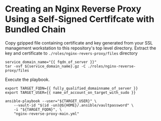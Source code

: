 # Creating an Nginx Reverse Proxy Using a Self-Signed Certfifcate with Bundled Chain

Copy gzipped file containing certificate and key generated from your SSL management workstation to this repository's top level directory.
Extract the key and certificate to `./roles/nginx-revers-proxy/files` directory

```
service_domain_name="{{ fqdn_of_server }}"
tar -xvf ${service_domain_name}.gz -C ./roles/nginx-reverse-proxy/files
```

Execute the playbook.

```
export TARGET_FQDN={{ fully_qualified_domainname_of_server }}
export TARGET_USER={{ name_of_account_on_target_with_sudo }}

ansible-playbook --user="${TARGET_USER}" \
    --vault-id "$(id -un)@${HOME}/.ansible/vaultpassword" \
    -i "${TARGET_FQDN}", \
    "nginx-reverse-proxy-main.yml"
```